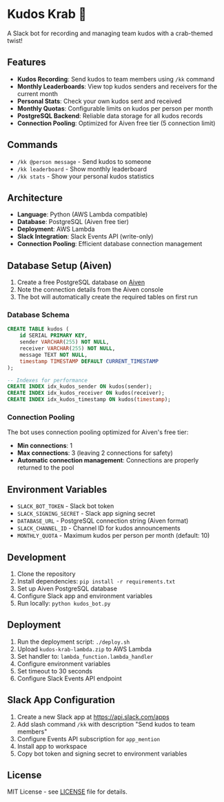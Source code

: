 # Kudos Krab 🦀

A Slack bot for recording and managing team kudos with a crab-themed twist!

## Features

- **Kudos Recording**: Send kudos to team members using `/kk` command
- **Monthly Leaderboards**: View top kudos senders and receivers for the current month
- **Personal Stats**: Check your own kudos sent and received
- **Monthly Quotas**: Configurable limits on kudos per person per month
- **PostgreSQL Backend**: Reliable data storage for all kudos records
- **Connection Pooling**: Optimized for Aiven free tier (5 connection limit)

## Commands

- `/kk @person message` - Send kudos to someone
- `/kk leaderboard` - Show monthly leaderboard
- `/kk stats` - Show your personal kudos statistics

## Architecture

- **Language**: Python (AWS Lambda compatible)
- **Database**: PostgreSQL (Aiven free tier)
- **Deployment**: AWS Lambda
- **Slack Integration**: Slack Events API (write-only)
- **Connection Pooling**: Efficient database connection management

## Database Setup (Aiven)

1. Create a free PostgreSQL database on [Aiven](https://aiven.io/)
2. Note the connection details from the Aiven console
3. The bot will automatically create the required tables on first run

### Database Schema

```sql
CREATE TABLE kudos (
    id SERIAL PRIMARY KEY,
    sender VARCHAR(255) NOT NULL,
    receiver VARCHAR(255) NOT NULL,
    message TEXT NOT NULL,
    timestamp TIMESTAMP DEFAULT CURRENT_TIMESTAMP
);

-- Indexes for performance
CREATE INDEX idx_kudos_sender ON kudos(sender);
CREATE INDEX idx_kudos_receiver ON kudos(receiver);
CREATE INDEX idx_kudos_timestamp ON kudos(timestamp);
```

### Connection Pooling

The bot uses connection pooling optimized for Aiven's free tier:
- **Min connections**: 1
- **Max connections**: 3 (leaving 2 connections for safety)
- **Automatic connection management**: Connections are properly returned to the pool

## Environment Variables

- `SLACK_BOT_TOKEN` - Slack bot token
- `SLACK_SIGNING_SECRET` - Slack app signing secret
- `DATABASE_URL` - PostgreSQL connection string (Aiven format)
- `SLACK_CHANNEL_ID` - Channel ID for kudos announcements
- `MONTHLY_QUOTA` - Maximum kudos per person per month (default: 10)

## Development

1. Clone the repository
2. Install dependencies: `pip install -r requirements.txt`
3. Set up Aiven PostgreSQL database
4. Configure Slack app and environment variables
5. Run locally: `python kudos_bot.py`

## Deployment

1. Run the deployment script: `./deploy.sh`
2. Upload `kudos-krab-lambda.zip` to AWS Lambda
3. Set handler to: `lambda_function.lambda_handler`
4. Configure environment variables
5. Set timeout to 30 seconds
6. Configure Slack Events API endpoint

## Slack App Configuration

1. Create a new Slack app at https://api.slack.com/apps
2. Add slash command `/kk` with description "Send kudos to team members"
3. Configure Events API subscription for `app_mention`
4. Install app to workspace
5. Copy bot token and signing secret to environment variables

## License

MIT License - see [LICENSE](LICENSE) file for details. 
